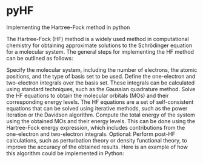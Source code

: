 # pyHF
Implementing the Hartree-Fock method in python


The Hartree-Fock (HF) method is a widely used method in computational chemistry for obtaining approximate solutions to the Schrödinger equation for a molecular system. The general steps for implementing the HF method can be outlined as follows:

Specify the molecular system, including the number of electrons, the atomic positions, and the type of basis set to be used.
Define the one-electron and two-electron integrals over the basis set. These integrals can be calculated using standard techniques, such as the Gaussian quadrature method.
Solve the HF equations to obtain the molecular orbitals (MOs) and their corresponding energy levels. The HF equations are a set of self-consistent equations that can be solved using iterative methods, such as the power iteration or the Davidson algorithm.
Compute the total energy of the system using the obtained MOs and their energy levels. This can be done using the Hartree-Fock energy expression, which includes contributions from the one-electron and two-electron integrals.
Optional: Perform post-HF calculations, such as perturbation theory or density functional theory, to improve the accuracy of the obtained results.
Here is an example of how this algorithm could be implemented in Python:



